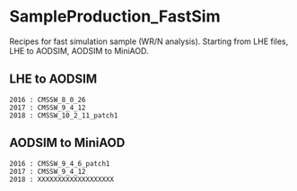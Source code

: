 # SampleProduction_FastSim
Recipes for fast simulation sample (WR/N analysis). Starting from LHE files, LHE to AODSIM, AODSIM to MiniAOD.
## LHE to AODSIM
```
2016 : CMSSW_8_0_26
2017 : CMSSW_9_4_12
2018 : CMSSW_10_2_11_patch1
```
## AODSIM to MiniAOD
```
2016 : CMSSW_9_4_6_patch1
2017 : CMSSW_9_4_12
2018 : XXXXXXXXXXXXXXXXXXX
```
